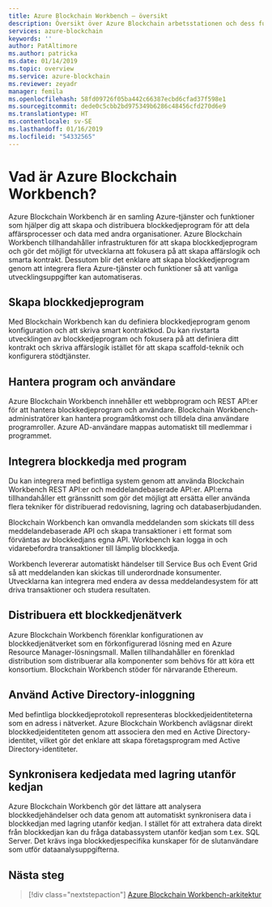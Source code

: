 ```yaml
---
title: Azure Blockchain Workbench – översikt
description: Översikt över Azure Blockchain arbetsstationen och dess funktioner.
services: azure-blockchain
keywords: ''
author: PatAltimore
ms.author: patricka
ms.date: 01/14/2019
ms.topic: overview
ms.service: azure-blockchain
ms.reviewer: zeyadr
manager: femila
ms.openlocfilehash: 58fd09726f05ba442c66387ecbd6cfad37f598e1
ms.sourcegitcommit: dede0c5cbb2bd975349b6286c48456cfd270d6e9
ms.translationtype: HT
ms.contentlocale: sv-SE
ms.lasthandoff: 01/16/2019
ms.locfileid: "54332565"
---
```

# <a name="what-is-azure-blockchain-workbench"></a>Vad är Azure Blockchain Workbench?

Azure Blockchain Workbench är en samling Azure-tjänster och funktioner som hjälper dig att skapa och distribuera blockkedjeprogram för att dela affärsprocesser och data med andra organisationer. Azure Blockchain Workbench tillhandahåller infrastrukturen för att skapa blockkedjeprogram och gör det möjligt för utvecklarna att fokusera på att skapa affärslogik och smarta kontrakt. Dessutom blir det enklare att skapa blockkedjeprogram genom att integrera flera Azure-tjänster och funktioner så att vanliga utvecklingsuppgifter kan automatiseras.

## <a name="create-blockchain-applications"></a>Skapa blockkedjeprogram

Med Blockchain Workbench kan du definiera blockkedjeprogram genom konfiguration och att skriva smart kontraktkod. Du kan rivstarta utvecklingen av blockkedjeprogram och fokusera på att definiera ditt kontrakt och skriva affärslogik istället för att skapa scaffold-teknik och konfigurera stödtjänster.

## <a name="manage-applications-and-users"></a>Hantera program och användare

Azure Blockchain Workbench innehåller ett webbprogram och REST API:er för att hantera blockkedjeprogram och användare. Blockchain Workbench-administratörer kan hantera programåtkomst och tilldela dina användare programroller. Azure AD-användare mappas automatiskt till medlemmar i programmet.

## <a name="integrate-blockchain-with-applications"></a>Integrera blockkedja med program

Du kan integrera med befintliga system genom att använda Blockchain Workbench REST API:er och meddelandebaserade API:er. API:erna tillhandahåller ett gränssnitt som gör det möjligt att ersätta eller använda flera tekniker för distribuerad redovisning, lagring och databaserbjudanden.

Blockchain Workbench kan omvandla meddelanden som skickats till dess meddelandebaserade API och skapa transaktioner i ett format som förväntas av blockkedjans egna API.  Workbench kan logga in och vidarebefordra transaktioner till lämplig blockkedja. 

Workbench levererar automatiskt händelser till Service Bus och Event Grid så att meddelanden kan skickas till underordnade konsumenter. Utvecklarna kan integrera med endera av dessa meddelandesystem för att driva transaktioner och studera resultaten.

## <a name="deploy-a-blockchain-network"></a>Distribuera ett blockkedjenätverk

Azure Blockchain Workbench förenklar konfigurationen av blockkedjenätverket som en förkonfigurerad lösning med en Azure Resource Manager-lösningsmall. Mallen tillhandahåller en förenklad distribution som distribuerar alla komponenter som behövs för att köra ett konsortium. Blockchain Workbench stöder för närvarande Ethereum.

## <a name="use-active-directory-login"></a>Använd Active Directory-inloggning

Med befintliga blockkedjeprotokoll representeras blockkedjeidentiteterna som en adress i nätverket. Azure Blockchain Workbench avlägsnar direkt blockkedjeidentiteten genom att associera den med en Active Directory-identitet, vilket gör det enklare att skapa företagsprogram med Active Directory-identiteter.

## <a name="synchronize-on-chain-data-with-off-chain-storage"></a>Synkronisera kedjedata med lagring utanför kedjan

Azure Blockchain Workbench gör det lättare att analysera blockkedjehändelser och data genom att automatiskt synkronisera data i blockkedjan med lagring utanför kedjan. I stället för att extrahera data direkt från blockkedjan kan du fråga databassystem utanför kedjan som t.ex. SQL Server. Det krävs inga blockkedjespecifika kunskaper för de slutanvändare som utför dataanalysuppgifterna. 

## <a name="next-steps"></a>Nästa steg

> [!div class="nextstepaction"]
> [Azure Blockchain Workbench-arkitektur](architecture.md)
